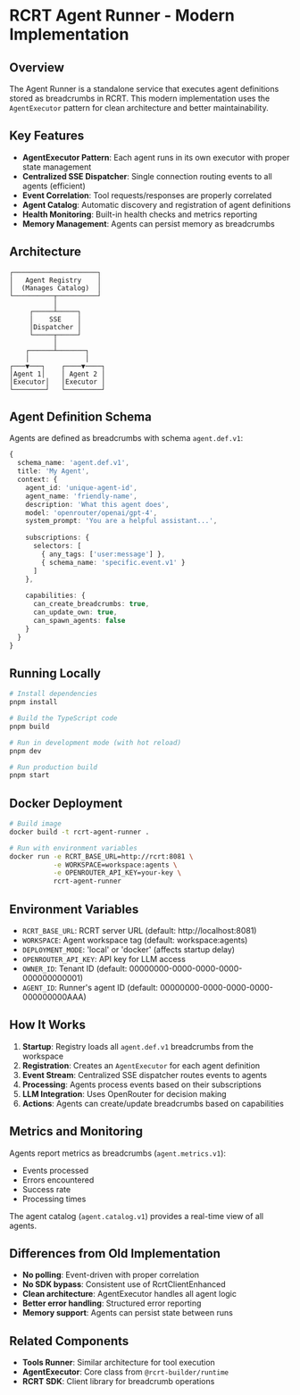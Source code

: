 # RCRT Agent Runner - Modern Implementation

## Overview

The Agent Runner is a standalone service that executes agent definitions stored as breadcrumbs in RCRT. This modern implementation uses the `AgentExecutor` pattern for clean architecture and better maintainability.

## Key Features

- **AgentExecutor Pattern**: Each agent runs in its own executor with proper state management
- **Centralized SSE Dispatcher**: Single connection routing events to all agents (efficient)
- **Event Correlation**: Tool requests/responses are properly correlated
- **Agent Catalog**: Automatic discovery and registration of agent definitions
- **Health Monitoring**: Built-in health checks and metrics reporting
- **Memory Management**: Agents can persist memory as breadcrumbs

## Architecture

```
┌─────────────────────┐
│   Agent Registry    │
│  (Manages Catalog)  │
└──────────┬──────────┘
           │
     ┌─────┴─────┐
     │    SSE    │
     │Dispatcher │
     └─────┬─────┘
           │
    ┌──────┴───────┐
    │              │
┌───▼───┐    ┌────▼────┐
│Agent 1│    │ Agent 2 │
│Executor│   │Executor │
└────────┘   └─────────┘
```

## Agent Definition Schema

Agents are defined as breadcrumbs with schema `agent.def.v1`:

```typescript
{
  schema_name: 'agent.def.v1',
  title: 'My Agent',
  context: {
    agent_id: 'unique-agent-id',
    agent_name: 'friendly-name',
    description: 'What this agent does',
    model: 'openrouter/openai/gpt-4',
    system_prompt: 'You are a helpful assistant...',
    
    subscriptions: {
      selectors: [
        { any_tags: ['user:message'] },
        { schema_name: 'specific.event.v1' }
      ]
    },
    
    capabilities: {
      can_create_breadcrumbs: true,
      can_update_own: true,
      can_spawn_agents: false
    }
  }
}
```

## Running Locally

```bash
# Install dependencies
pnpm install

# Build the TypeScript code
pnpm build

# Run in development mode (with hot reload)
pnpm dev

# Run production build
pnpm start
```

## Docker Deployment

```bash
# Build image
docker build -t rcrt-agent-runner .

# Run with environment variables
docker run -e RCRT_BASE_URL=http://rcrt:8081 \
           -e WORKSPACE=workspace:agents \
           -e OPENROUTER_API_KEY=your-key \
           rcrt-agent-runner
```

## Environment Variables

- `RCRT_BASE_URL`: RCRT server URL (default: http://localhost:8081)
- `WORKSPACE`: Agent workspace tag (default: workspace:agents)
- `DEPLOYMENT_MODE`: 'local' or 'docker' (affects startup delay)
- `OPENROUTER_API_KEY`: API key for LLM access
- `OWNER_ID`: Tenant ID (default: 00000000-0000-0000-0000-000000000001)
- `AGENT_ID`: Runner's agent ID (default: 00000000-0000-0000-0000-000000000AAA)

## How It Works

1. **Startup**: Registry loads all `agent.def.v1` breadcrumbs from the workspace
2. **Registration**: Creates an `AgentExecutor` for each agent definition
3. **Event Stream**: Centralized SSE dispatcher routes events to agents
4. **Processing**: Agents process events based on their subscriptions
5. **LLM Integration**: Uses OpenRouter for decision making
6. **Actions**: Agents can create/update breadcrumbs based on capabilities

## Metrics and Monitoring

Agents report metrics as breadcrumbs (`agent.metrics.v1`):
- Events processed
- Errors encountered
- Success rate
- Processing times

The agent catalog (`agent.catalog.v1`) provides a real-time view of all agents.

## Differences from Old Implementation

- **No polling**: Event-driven with proper correlation
- **No SDK bypass**: Consistent use of RcrtClientEnhanced
- **Clean architecture**: AgentExecutor handles all agent logic
- **Better error handling**: Structured error reporting
- **Memory support**: Agents can persist state between runs

## Related Components

- **Tools Runner**: Similar architecture for tool execution
- **AgentExecutor**: Core class from `@rcrt-builder/runtime`
- **RCRT SDK**: Client library for breadcrumb operations
